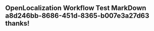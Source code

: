 <properties
ms.topic="hero-topic"
ms.test1="hero-topic"
ms.test2="test"/>


## OpenLocalization Workflow Test MarkDown a8d246bb-8686-451d-8365-b007e3a27d63 thanks!



<!--HONumber=Aug16_HO2-->


